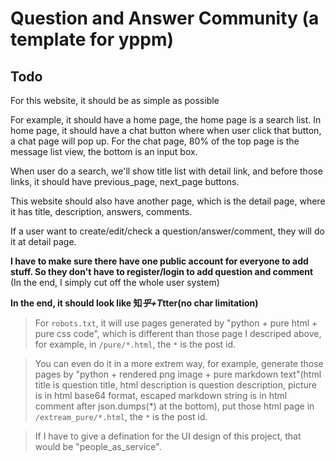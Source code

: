 # Question and Answer Community (a template for yppm)

## Todo
For this website, it should be as simple as possible

For example, it should have a home page, the home page is a search list. In home page, it should have a chat button where when user click that button, a chat page will pop up. For the chat page, 80% of the top page is the message list view, the bottom is an input box.

When user do a search, we'll show title list with detail link, and before those links, it should have previous_page, next_page buttons.

This website should also have another page, which is the detail page, where it has title, description, answers, comments.

If a user want to create/edit/check a question/answer/comment, they will do it at detail page.

**I have to make sure there have one public account for everyone to add stuff. So they don't have to register/login to add question and comment** (In the end, I simply cut off the whole user system)

**In the end, it should look like 知*乎+T*tter(no char limitation)**

> For `robots.txt`, it will use pages generated by "python + pure html + pure css code", which is different than those page I descriped above, for example, in `/pure/*.html`, the `*` is the post id.

> You can even do it in a more extrem way, for example, generate those pages by "python + rendered png image + pure markdown text"(html title is question title, html description is question description, picture is in html base64 format, escaped markdown string is in html comment after json.dumps(*) at the bottom), put those html page in `/extream_pure/*.html`, the `*` is the post id.

> If I have to give a defination for the UI design of this project, that would be "people_as_service".
